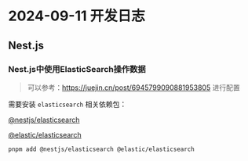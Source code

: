 # 2024-09-11 开发日志

## Nest.js

### Nest.js中使用ElasticSearch操作数据

> 可以参考：<https://juejin.cn/post/6945799090881953805> 进行配置

需要安装 `elasticsearch` 相关依赖包：

[@nestjs/elasticsearch](https://github.com/nestjs/elasticsearch)

[@elastic/elasticsearch](https://www.elastic.co/guide/en/elasticsearch/client/javascript-api/current/getting-started-js.html)

```bash
pnpm add @nestjs/elasticsearch @elastic/elasticsearch
```
